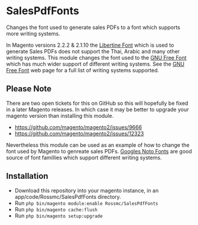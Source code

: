 # SalesPdfFonts
Changes the font used to generate sales PDFs to a font which supports more writing systems. 

In Magento versions 2.2.2 & 2.1.10 the [Libertine Font](https://en.wikipedia.org/wiki/Linux_Libertine) which is used to generate Sales PDFs does not support the Thai, Arabic and many other writing systems.  This module changes the font used to the [GNU Free Font](https://www.gnu.org/software/freefont/) which has much wider support of different writing systems.  See the [GNU Free Font](https://www.gnu.org/software/freefont/) web page for a full list of writing systems supported.

## Please Note
There are two open tickets for this on GitHub so this will hopefully be fixed in a later Magento releases.  In which case it may be better to upgrade your magento version than installing this module.
- https://github.com/magento/magento2/issues/9666
- https://github.com/magento/magento2/issues/12323

Nevertheless this module can be used as an example of how to change the font used by Magento to genreate sales PDFs. [Googles Noto Fonts](https://www.google.com/get/noto/) are good source of font famillies which support different writing systems.

## Installation
- Download this repository into your magento instance, in an app/code/Rossmc/SalesPdfFonts directory.
- Run `php bin/magento module:enable Rossmc/SalesPdfFonts`
- Run `php bin/magento cache:flush`
- Run `php bin/magento setup:upgrade`
